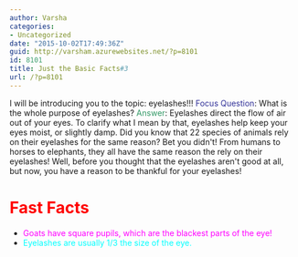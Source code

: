 ```yaml
---
author: Varsha
categories:
- Uncategorized
date: "2015-10-02T17:49:36Z"
guid: http://varsham.azurewebsites.net/?p=8101
id: 8101
title: Just the Basic Facts#3
url: /?p=8101
---
```


I will be introducing you to the topic: eyelashes!!! <span style="color: #333399">Focus Question</span>: What is the whole purpose of eyelashes? <span style="color: #339966">Answer</span>: Eyelashes direct the flow of air out of your eyes. To clarify what I mean by that, eyelashes help keep your eyes moist, or slightly damp. Did you know that 22 species of animals rely on their eyelashes for the same reason? Bet you didn't! From humans to horses to elephants, they all have the same reason the rely on their eyelashes! Well, before you thought that the eyelashes aren't good at all, but now, you have a reason to be thankful for your eyelashes!

# <span style="color: #ff0000">Fast Facts</span>

  * <span style="color: #ff00ff">Goats have square pupils, which are the blackest parts of the eye!</span>
  * <span style="color: #00ffff">Eyelashes are usually 1/3 the size of the eye.</span>

 
